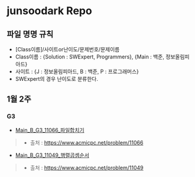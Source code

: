 # junsoodark Repo

## 파일 명명 규칙
* [Class이름]/사이트or난이도/문제번호/문제이름
* Class이름 : {Solution : SWExpert, Programmers}, {Main : 백준, 정보올림피아드}
* 사이트 : {J : 정보올림피아드, B : 백준, P : 프로그래머스}
* SWExpert의 경우 난이도로 분류한다.

## 1월 2주
### G3
* [Main_B_G3_11066_파일합치기](https://github.com/Algorithm-2021/AlgorithmStudy/blob/master/junsoodark/1%EC%9B%942%EC%A3%BC/Main_B_G3_11066_%ED%8C%8C%EC%9D%BC%ED%95%A9%EC%B9%98%EA%B8%B0.java)
> * 출처 : https://www.acmicpc.net/problem/11066
* [Main_B_G3_11049_행렬곱셈순서]()
> * 출처 : https://www.acmicpc.net/problem/11049
